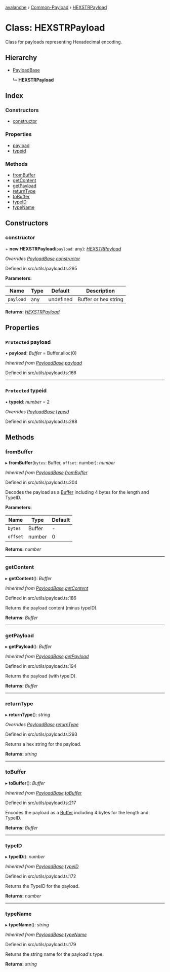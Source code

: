 [avalanche](../README.md) › [Common-Payload](../modules/common_payload.md) › [HEXSTRPayload](common_payload.hexstrpayload.md)

# Class: HEXSTRPayload

Class for payloads representing Hexadecimal encoding.

## Hierarchy

* [PayloadBase](common_payload.payloadbase.md)

  ↳ **HEXSTRPayload**

## Index

### Constructors

* [constructor](common_payload.hexstrpayload.md#constructor)

### Properties

* [payload](common_payload.hexstrpayload.md#protected-payload)
* [typeid](common_payload.hexstrpayload.md#protected-typeid)

### Methods

* [fromBuffer](common_payload.hexstrpayload.md#frombuffer)
* [getContent](common_payload.hexstrpayload.md#getcontent)
* [getPayload](common_payload.hexstrpayload.md#getpayload)
* [returnType](common_payload.hexstrpayload.md#returntype)
* [toBuffer](common_payload.hexstrpayload.md#tobuffer)
* [typeID](common_payload.hexstrpayload.md#typeid)
* [typeName](common_payload.hexstrpayload.md#typename)

## Constructors

###  constructor

\+ **new HEXSTRPayload**(`payload`: any): *[HEXSTRPayload](common_payload.hexstrpayload.md)*

*Overrides [PayloadBase](common_payload.payloadbase.md).[constructor](common_payload.payloadbase.md#constructor)*

Defined in src/utils/payload.ts:295

**Parameters:**

Name | Type | Default | Description |
------ | ------ | ------ | ------ |
`payload` | any | undefined | Buffer or hex string  |

**Returns:** *[HEXSTRPayload](common_payload.hexstrpayload.md)*

## Properties

### `Protected` payload

• **payload**: *Buffer* = Buffer.alloc(0)

*Inherited from [PayloadBase](common_payload.payloadbase.md).[payload](common_payload.payloadbase.md#protected-payload)*

Defined in src/utils/payload.ts:166

___

### `Protected` typeid

• **typeid**: *number* = 2

*Overrides [PayloadBase](common_payload.payloadbase.md).[typeid](common_payload.payloadbase.md#protected-typeid)*

Defined in src/utils/payload.ts:288

## Methods

###  fromBuffer

▸ **fromBuffer**(`bytes`: Buffer, `offset`: number): *number*

*Inherited from [PayloadBase](common_payload.payloadbase.md).[fromBuffer](common_payload.payloadbase.md#frombuffer)*

Defined in src/utils/payload.ts:204

Decodes the payload as a [Buffer](https://github.com/feross/buffer) including 4 bytes for the length and TypeID.

**Parameters:**

Name | Type | Default |
------ | ------ | ------ |
`bytes` | Buffer | - |
`offset` | number | 0 |

**Returns:** *number*

___

###  getContent

▸ **getContent**(): *Buffer*

*Inherited from [PayloadBase](common_payload.payloadbase.md).[getContent](common_payload.payloadbase.md#getcontent)*

Defined in src/utils/payload.ts:186

Returns the payload content (minus typeID).

**Returns:** *Buffer*

___

###  getPayload

▸ **getPayload**(): *Buffer*

*Inherited from [PayloadBase](common_payload.payloadbase.md).[getPayload](common_payload.payloadbase.md#getpayload)*

Defined in src/utils/payload.ts:194

Returns the payload (with typeID).

**Returns:** *Buffer*

___

###  returnType

▸ **returnType**(): *string*

*Overrides [PayloadBase](common_payload.payloadbase.md).[returnType](common_payload.payloadbase.md#abstract-returntype)*

Defined in src/utils/payload.ts:293

Returns a hex string for the payload.

**Returns:** *string*

___

###  toBuffer

▸ **toBuffer**(): *Buffer*

*Inherited from [PayloadBase](common_payload.payloadbase.md).[toBuffer](common_payload.payloadbase.md#tobuffer)*

Defined in src/utils/payload.ts:217

Encodes the payload as a [Buffer](https://github.com/feross/buffer) including 4 bytes for the length and TypeID.

**Returns:** *Buffer*

___

###  typeID

▸ **typeID**(): *number*

*Inherited from [PayloadBase](common_payload.payloadbase.md).[typeID](common_payload.payloadbase.md#typeid)*

Defined in src/utils/payload.ts:172

Returns the TypeID for the payload.

**Returns:** *number*

___

###  typeName

▸ **typeName**(): *string*

*Inherited from [PayloadBase](common_payload.payloadbase.md).[typeName](common_payload.payloadbase.md#typename)*

Defined in src/utils/payload.ts:179

Returns the string name for the payload's type.

**Returns:** *string*
